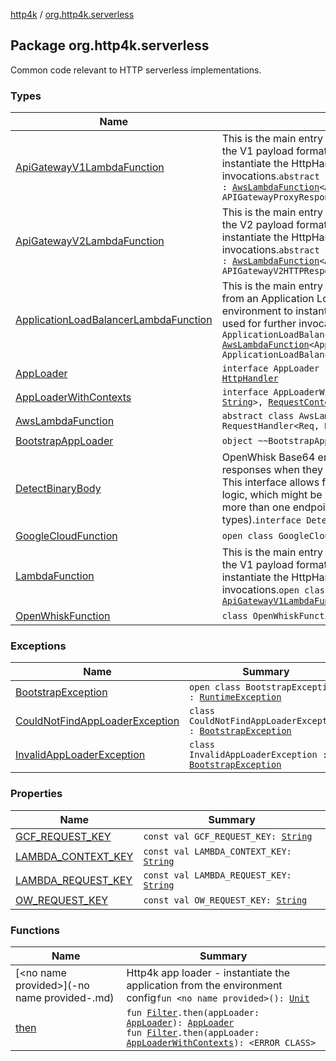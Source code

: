 [http4k](../index.md) / [org.http4k.serverless](./index.md)

## Package org.http4k.serverless

Common code relevant to HTTP serverless implementations.

### Types

| Name | Summary |
|---|---|
| [ApiGatewayV1LambdaFunction](-api-gateway-v1-lambda-function/index.md) | This is the main entry point for lambda invocations using the V1 payload format. It uses the local environment to instantiate the HttpHandler which can be used for further invocations.`abstract class ApiGatewayV1LambdaFunction : `[`AwsLambdaFunction`](-aws-lambda-function.md)`<APIGatewayProxyRequestEvent, APIGatewayProxyResponseEvent>` |
| [ApiGatewayV2LambdaFunction](-api-gateway-v2-lambda-function/index.md) | This is the main entry point for lambda invocations using the V2 payload format. It uses the local environment to instantiate the HttpHandler which can be used for further invocations.`abstract class ApiGatewayV2LambdaFunction : `[`AwsLambdaFunction`](-aws-lambda-function.md)`<APIGatewayV2HTTPEvent, APIGatewayV2HTTPResponse>` |
| [ApplicationLoadBalancerLambdaFunction](-application-load-balancer-lambda-function/index.md) | This is the main entry point for lambda invocations coming from an Application LoadBalancer. It uses the local environment to instantiate the HttpHandler which can be used for further invocations.`abstract class ApplicationLoadBalancerLambdaFunction : `[`AwsLambdaFunction`](-aws-lambda-function.md)`<ApplicationLoadBalancerRequestEvent, ApplicationLoadBalancerResponseEvent>` |
| [AppLoader](-app-loader.md) | `interface AppLoader : (`[`Map`](https://kotlinlang.org/api/latest/jvm/stdlib/kotlin.collections/-map/index.html)`<`[`String`](https://kotlinlang.org/api/latest/jvm/stdlib/kotlin/-string/index.html)`, `[`String`](https://kotlinlang.org/api/latest/jvm/stdlib/kotlin/-string/index.html)`>) -> `[`HttpHandler`](../org.http4k.core/-http-handler.md) |
| [AppLoaderWithContexts](-app-loader-with-contexts.md) | `interface AppLoaderWithContexts : (`[`Map`](https://kotlinlang.org/api/latest/jvm/stdlib/kotlin.collections/-map/index.html)`<`[`String`](https://kotlinlang.org/api/latest/jvm/stdlib/kotlin/-string/index.html)`, `[`String`](https://kotlinlang.org/api/latest/jvm/stdlib/kotlin/-string/index.html)`>, `[`RequestContexts`](../org.http4k.core/-request-contexts/index.md)`) -> `[`HttpHandler`](../org.http4k.core/-http-handler.md) |
| [AwsLambdaFunction](-aws-lambda-function.md) | `abstract class AwsLambdaFunction<Req : `[`Any`](https://kotlinlang.org/api/latest/jvm/stdlib/kotlin/-any/index.html)`, Resp> : RequestHandler<Req, Resp>` |
| [BootstrapAppLoader](-bootstrap-app-loader/index.md) | `object ~~BootstrapAppLoader~~ : `[`AppLoaderWithContexts`](-app-loader-with-contexts.md) |
| [DetectBinaryBody](-detect-binary-body/index.md) | OpenWhisk Base64 encodes Binary requests and responses when they are sent to the deployed Function. This interface allows for custom implementations of that logic, which might be required if your function supports more than one endpoint (with mixed request/response types).`interface DetectBinaryBody` |
| [GoogleCloudFunction](-google-cloud-function/index.md) | `open class GoogleCloudFunction : HttpFunction` |
| [LambdaFunction](-lambda-function/index.md) | This is the main entry point for lambda invocations using the V1 payload format. It uses the local environment to instantiate the HttpHandler which can be used for further invocations.`open class ~~LambdaFunction~~ : `[`ApiGatewayV1LambdaFunction`](-api-gateway-v1-lambda-function/index.md) |
| [OpenWhiskFunction](-open-whisk-function/index.md) | `class OpenWhiskFunction : (JsonObject) -> JsonObject` |

### Exceptions

| Name | Summary |
|---|---|
| [BootstrapException](-bootstrap-exception/index.md) | `open class BootstrapException : `[`RuntimeException`](https://kotlinlang.org/api/latest/jvm/stdlib/kotlin/-runtime-exception/index.html) |
| [CouldNotFindAppLoaderException](-could-not-find-app-loader-exception/index.md) | `class CouldNotFindAppLoaderException : `[`BootstrapException`](-bootstrap-exception/index.md) |
| [InvalidAppLoaderException](-invalid-app-loader-exception/index.md) | `class InvalidAppLoaderException : `[`BootstrapException`](-bootstrap-exception/index.md) |

### Properties

| Name | Summary |
|---|---|
| [GCF_REQUEST_KEY](-g-c-f_-r-e-q-u-e-s-t_-k-e-y.md) | `const val GCF_REQUEST_KEY: `[`String`](https://kotlinlang.org/api/latest/jvm/stdlib/kotlin/-string/index.html) |
| [LAMBDA_CONTEXT_KEY](-l-a-m-b-d-a_-c-o-n-t-e-x-t_-k-e-y.md) | `const val LAMBDA_CONTEXT_KEY: `[`String`](https://kotlinlang.org/api/latest/jvm/stdlib/kotlin/-string/index.html) |
| [LAMBDA_REQUEST_KEY](-l-a-m-b-d-a_-r-e-q-u-e-s-t_-k-e-y.md) | `const val LAMBDA_REQUEST_KEY: `[`String`](https://kotlinlang.org/api/latest/jvm/stdlib/kotlin/-string/index.html) |
| [OW_REQUEST_KEY](-o-w_-r-e-q-u-e-s-t_-k-e-y.md) | `const val OW_REQUEST_KEY: `[`String`](https://kotlinlang.org/api/latest/jvm/stdlib/kotlin/-string/index.html) |

### Functions

| Name | Summary |
|---|---|
| [&lt;no name provided&gt;](-no name provided-.md) | Http4k app loader - instantiate the application from the environment config`fun <no name provided>(): `[`Unit`](https://kotlinlang.org/api/latest/jvm/stdlib/kotlin/-unit/index.html) |
| [then](then.md) | `fun `[`Filter`](../org.http4k.core/-filter.md)`.then(appLoader: `[`AppLoader`](-app-loader.md)`): `[`AppLoader`](-app-loader.md)<br>`fun `[`Filter`](../org.http4k.core/-filter.md)`.then(appLoader: `[`AppLoaderWithContexts`](-app-loader-with-contexts.md)`): <ERROR CLASS>` |
